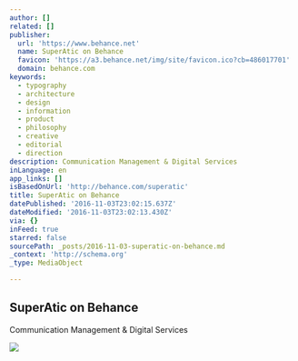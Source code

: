```yaml
---
author: []
related: []
publisher:
  url: 'https://www.behance.net'
  name: SuperAtic on Behance
  favicon: 'https://a3.behance.net/img/site/favicon.ico?cb=486017701'
  domain: behance.com
keywords:
  - typography
  - architecture
  - design
  - information
  - product
  - philosophy
  - creative
  - editorial
  - direction
description: Communication Management & Digital Services
inLanguage: en
app_links: []
isBasedOnUrl: 'http://behance.com/superatic'
title: SuperAtic on Behance
datePublished: '2016-11-03T23:02:15.637Z'
dateModified: '2016-11-03T23:02:13.430Z'
via: {}
inFeed: true
starred: false
sourcePath: _posts/2016-11-03-superatic-on-behance.md
_context: 'http://schema.org'
_type: MediaObject

---
```

<article style=""><h1>SuperAtic on Behance</h1><p>Communication Management &amp; Digital Services</p><img src="https://mir-s3-cdn-cf.behance.net/team/276/8f062980091.56f49302628ac.png" /></article>